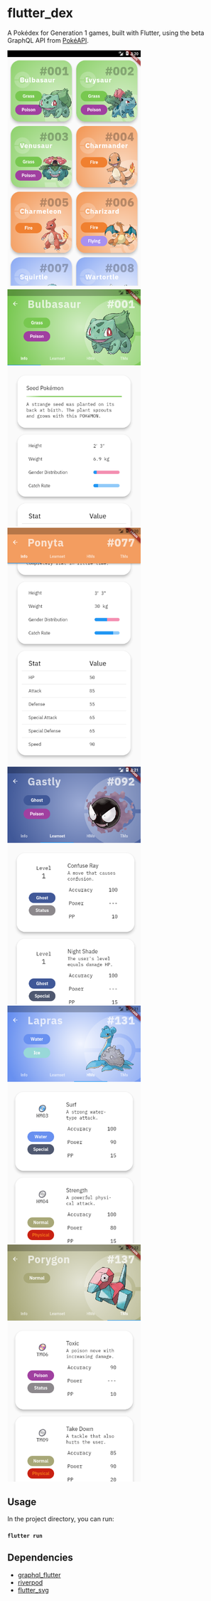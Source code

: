 # flutter_dex

A Pokédex for Generation 1 games, built with Flutter, using the beta GraphQL API from [PokéAPI](https://pokeapi.co/).

<img src="/repo/screenshots/1.png" width="300"><img src="/repo/screenshots/2.png" width="300"><img src="/repo/screenshots/3.png" width="300">
<img src="/repo/screenshots/4.png" width="300"><img src="/repo/screenshots/5.png" width="300"><img src="/repo/screenshots/6.png" width="300">

## Usage

In the project directory, you can run:

#### `flutter run`

## Dependencies

 - [graphql_flutter](https://pub.dev/packages/graphql_flutter)
 - [riverpod](https://pub.dev/packages/riverpod)
 - [flutter_svg](https://pub.dev/packages/flutter_svg)
